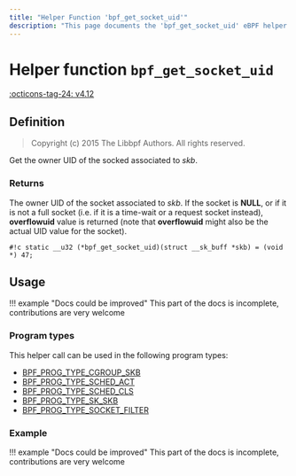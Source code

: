 ```yaml
---
title: "Helper Function 'bpf_get_socket_uid'"
description: "This page documents the 'bpf_get_socket_uid' eBPF helper function, including its defintion, usage, program types that can use it, and examples."
---
```

# Helper function `bpf_get_socket_uid`

<!-- [FEATURE_TAG](bpf_get_socket_uid) -->
[:octicons-tag-24: v4.12](https://github.com/torvalds/linux/commit/6acc5c2910689fc6ee181bf63085c5efff6a42bd)
<!-- [/FEATURE_TAG] -->

## Definition

> Copyright (c) 2015 The Libbpf Authors. All rights reserved.


<!-- [HELPER_FUNC_DEF] -->
Get the owner UID of the socked associated to _skb_.

### Returns

The owner UID of the socket associated to _skb_. If the socket is **NULL**, or if it is not a full socket (i.e. if it is a time-wait or a request socket instead), **overflowuid** value is returned (note that **overflowuid** might also be the actual UID value for the socket).

`#!c static __u32 (*bpf_get_socket_uid)(struct __sk_buff *skb) = (void *) 47;`
<!-- [/HELPER_FUNC_DEF] -->

## Usage

!!! example "Docs could be improved"
    This part of the docs is incomplete, contributions are very welcome

### Program types

This helper call can be used in the following program types:

<!-- DO NOT EDIT MANUALLY -->
<!-- [HELPER_FUNC_PROG_REF] -->
 * [BPF_PROG_TYPE_CGROUP_SKB](../program-type/BPF_PROG_TYPE_CGROUP_SKB.md)
 * [BPF_PROG_TYPE_SCHED_ACT](../program-type/BPF_PROG_TYPE_SCHED_ACT.md)
 * [BPF_PROG_TYPE_SCHED_CLS](../program-type/BPF_PROG_TYPE_SCHED_CLS.md)
 * [BPF_PROG_TYPE_SK_SKB](../program-type/BPF_PROG_TYPE_SK_SKB.md)
 * [BPF_PROG_TYPE_SOCKET_FILTER](../program-type/BPF_PROG_TYPE_SOCKET_FILTER.md)
<!-- [/HELPER_FUNC_PROG_REF] -->

### Example

!!! example "Docs could be improved"
    This part of the docs is incomplete, contributions are very welcome

